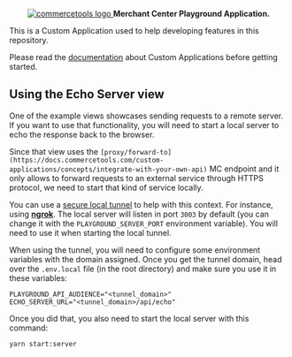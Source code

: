 <p align="center">
  <a href="https://commercetools.com/">
    <img alt="commercetools logo" src="https://unpkg.com/@commercetools-frontend/assets/logos/commercetools_primary-logo_horizontal_RGB.png">
  </a>
  <b>Merchant Center Playground Application.</b>
</p>

This is a Custom Application used to help developing features in this repository.

Please read the [documentation](https://docs.commercetools.com/custom-applications) about Custom Applications before getting started.

## Using the Echo Server view

One of the example views showcases sending requests to a remote server. If you want to use that functionality, you will need to start a local server to echo the response back to the browser.

Since that view uses the `[proxy/forward-to](https://docs.commercetools.com/custom-applications/concepts/integrate-with-your-own-api)` MC endpoint and it only allows to forward requests to an external service through HTTPS protocol, we need to start that kind of service locally.

You can use a [secure local tunnel](https://docs.commercetools.com/custom-applications/concepts/integrate-with-your-own-api#local-development-using-a-secure-tunnel) to help with this context. For instance, using **[ngrok](https://docs.commercetools.com/custom-applications/concepts/integrate-with-your-own-api#ngrok)**.
The local server will listen in port `3003` by default (you can change it with the `PLAYGROUND_SERVER_PORT` environment variable). You will need to use it when starting the local tunnel.

When using the tunnel, you will need to configure some environment variables with the domain assigned.
Once you get the tunnel domain, head over the `.env.local` file (in the root directory) and make sure you use it in these variables:

```
PLAYGROUND_API_AUDIENCE="<tunnel_domain>"
ECHO_SERVER_URL="<tunnel_domain>/api/echo"
```

Once you did that, you also need to start the local server with this command:

```
yarn start:server
```
